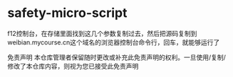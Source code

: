 # safety-micro-script




f12控制台，在存储里面找到这几个参数复制过去，然后把源码复制到weibian.mycourse.cn这个域名的浏览器控制台命令行，回车，就能够运行了


免责声明
本仓库管理者保留随时更改或补充此免责声明的权利。一旦使用/复制/修改了本仓库内容，则视为您已接受此免责声明
